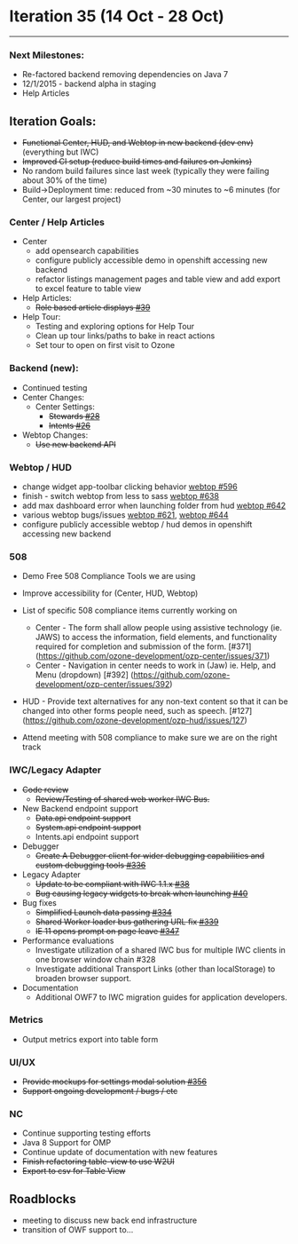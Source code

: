 # Iteration 35 (14 Oct - 28 Oct)

*** 
### Next Milestones:
* Re-factored backend removing dependencies on Java 7
* 12/1/2015 - backend alpha in staging  
* Help Articles

## Iteration Goals:
*  ~~Functional Center, HUD, and Webtop in new backend (dev env)~~ (everything but IWC)
*  ~~Improved CI setup (reduce build times and failures on Jenkins)~~
  * No random build failures since last week (typically they were failing about 30% of the time)
  * Build->Deployment time: reduced from ~30 minutes to ~6 minutes (for Center, our largest project)

### Center / Help Articles
* Center
  * add opensearch capabilities
  * configure publicly accessible demo in openshift accessing new backend
  * refactor listings management pages and table view and add export to excel feature to table view
* Help Articles:
  * ~~Role based article displays [#39](https://github.com/ozone-development/ozp-help/issues/39)~~
* Help Tour:
  * Testing and exploring options for Help Tour
  * Clean up tour links/paths to bake in react actions
  * Set tour to open on first visit to Ozone

### Backend (new):
* Continued testing
* Center Changes:
  * Center Settings:
    * ~~Stewards [#28](https://github.com/ozone-development/ozp-backend/issues/28)~~
    * ~~Intents [#26](https://github.com/ozone-development/ozp-backend/issues/26)~~
* Webtop Changes:
  * ~~Use new backend API~~

### Webtop / HUD
* change widget app-toolbar clicking behavior [webtop #596](https://github.com/ozone-development/ozp-webtop/issues/596)
* finish - switch webtop from less to sass [webtop #638](https://github.com/ozone-development/ozp-webtop/issues/638)
* add max dashboard error when launching folder from hud [webtop #642](https://github.com/ozone-development/ozp-webtop/issues/642)
* various webtop bugs/issues [webtop #621](https://github.com/ozone-development/ozp-webtop/issues/621), [webtop #644](https://github.com/ozone-development/ozp-webtop/issues/644)
* configure publicly accessible webtop / hud demos in openshift accessing new backend

### 508
* Demo Free 508 Compliance Tools we are using 
* Improve accessibility for (Center, HUD, Webtop)
* List of specific 508 compliance items currently working on
    * Center - The form shall allow people using assistive technology (ie. JAWS) to access the information, field elements, and functionality required for completion and submission of the form. [#371] (https://github.com/ozone-development/ozp-center/issues/371)
    * Center - Navigation in center needs to work in (Jaw) ie. Help, and Menu (dropdown)
[#392] (https://github.com/ozone-development/ozp-center/issues/392)

* HUD - Provide text alternatives for any non-text content so that it can be changed into other forms people need, such as speech. [#127] (https://github.com/ozone-development/ozp-hud/issues/127)

* Attend meeting with 508 compliance to make sure we are on the right track
  
### IWC/Legacy Adapter
* ~~Code review~~
   * ~~Review/Testing of shared web worker IWC Bus.~~
* New Backend endpoint support
   * ~~Data.api endpoint support~~
   * ~~System.api endpoint support~~
   * Intents.api endpoint support
* Debugger
   * ~~Create A Debugger client for wider debugging capabilities and custom debugging tools [#336](https://github.com/ozone-development/ozp-iwc/pull/336)~~
* Legacy Adapter
   * ~~Update to be compliant with IWC 1.1.x [#38](https://github.com/ozone-development/ozp-iwc-owf7-widget-adapter/pull/38)~~
   * ~~Bug causing legacy widgets to break when launching [#40](https://github.com/ozone-development/ozp-iwc-owf7-widget-adapter/pull/40)~~
* Bug fixes
   * ~~Simplified Launch data passing [#334](https://github.com/ozone-development/ozp-iwc/pull/344)~~
   * ~~Shared Worker loader bus gathering URL fix [#339](https://github.com/ozone-development/ozp-iwc/pull/339)~~
   * ~~IE 11 opens prompt on page leave [#347](https://github.com/ozone-development/ozp-iwc/issues/347)~~
* Performance evaluations
   * Investigate utilization of a shared IWC bus for multiple IWC clients in one browser window chain #328
   * Investigate additional Transport Links (other than localStorage) to broaden browser support.
* Documentation
   * Additional OWF7 to IWC migration guides for application developers.

### Metrics
* Output metrics export into table form

### UI/UX
* ~~Provide mockups for settings modal solution [#356](https://github.com/ozone-development/ozp-center/issues/356)~~
* ~~Support ongoing development / bugs / etc~~

### NC
* Continue supporting testing efforts
* Java 8 Support for OMP
* Continue update of documentation with new features
* ~~Finish refactoring table-view to use W2UI~~
* ~~Export to csv for Table View~~
  
## Roadblocks
* meeting to discuss new back end infrastructure
* transition of OWF support to...